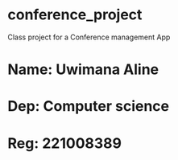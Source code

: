 # conference_project
Class project for a Conference management App
# Name: Uwimana Aline
# Dep: Computer science
# Reg: 221008389

